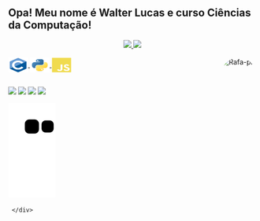 ## Opa! Meu nome é Walter Lucas e curso Ciências da Computação!
<div align="center">
    <a href="https://github.com/wluca1">
  <img height="48%" src="https://github-readme-stats.vercel.app/api?username=wluca1&show_icons=true&theme=aura&include_all_commits=true&count_private=true"/>
  <img height="48%" src="https://github-readme-stats.vercel.app/api/top-langs/?username=wluca1&layout=compact&langs_count=7&theme=aura"/>
      </div>  
<div style="display: inline_block"><br>
   <img align="center" alt="Rafa-C" height="30" width="40" src="https://github.com/devicons/devicon/blob/master/icons/c/c-original.svg">
   <img align="center" alt="Rafa-Python" height="30" width="40" src="https://raw.githubusercontent.com/devicons/devicon/master/icons/python/python-original.svg">
   <img align="center" alt="Rafa-Js" height="30" width="40" src="https://raw.githubusercontent.com/devicons/devicon/master/icons/javascript/javascript-plain.svg">
    <img align="right" alt="Rafa-pic" height="140" style="border-radius:50px;" src="https://media.discordapp.net/attachments/739217358828208179/1028356386704347217/Walter_Lucas.png">
</div>
      </div>
  
  ##
  
<div>
  <a href="https://instagram.com/waltin.luca" target="_blank"><img src="https://img.shields.io/badge/-Instagram-%23E4405F?style=for-the-badge&logo=instagram&logoColor=white" target="_blank"></a>
 <a href="https://twitter.com/wlucas05" target="_blank"><img src="https://img.shields.io/badge/Twitter-1DA1F2?style=for-the-badge&logo=twitter&logoColor=white"_blank"></a> 
  <a href = "mailto:walterlucas.to@gmail.com"><img src="https://img.shields.io/badge/-Gmail-%23333?style=for-the-badge&logo=gmail&logoColor=white" target="_blank"></a>
  <a href="https://www.linkedin.com/in/walter-lucas-barros-da-conceição-548084253/" target="_blank"><img src="https://img.shields.io/badge/-LinkedIn-%230077B5?style=for-the-badge&logo=linkedin&logoColor=white" target="_blank"></a>
     
   ![Snake animation](https://github.com/rafaballerini/rafaballerini/blob/output/github-contribution-grid-snake.svg)

     </div>
